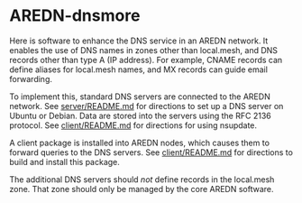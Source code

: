 # AREDN-dnsmore
Here is software to enhance the DNS service in an AREDN network.
It enables the use of DNS names in zones other than local.mesh,
and DNS records other than type A (IP address).
For example, CNAME records can define aliases for local.mesh names,
and MX records can guide email forwarding.

To implement this, standard DNS servers are connected to the AREDN network.
See [server/README.md](server/README.md)
for directions to set up a DNS server on Ubuntu or Debian.
Data are stored into the servers using the RFC 2136 protocol.
See [client/README.md](client/README.md) for directions for using nsupdate.

A client package is installed into AREDN nodes,
which causes them to forward queries to the DNS servers.
See [client/README.md](client/README.md)
for directions to build and install this package.

The additional DNS servers should *not* define records in the local.mesh zone.
That zone should only be managed by the core AREDN software.
